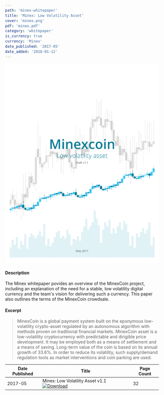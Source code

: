 ```yaml
---
path: 'minex-whitepaper'
title: 'Minex: Low Volatility Asset'
cover: 'minex.png'
pdf: 'minex.pdf'
category: 'whitepaper'
is_currency: true
currency: 'Minex'
date_published: '2017-05'
date_added: '2018-01-12'
---
```


[![Cover of the Minex whitepaper](/covers/minex.png)](/pdf/minex.pdf)

#### Description
The Minex whitepaper povides an overview of the MinexCoin project, including an explanation of the need for a stable, low volatility digital currency and the team's vision for delivering such a currency. This paper also outlines the terms of the MinexCoin crowdsale.

#### Excerpt
> MinexCoin is a global payment system built on the eponymous low-volatility crypto-asset regulated by an autonomous algorithm with methods proven on traditional financial markets.
MinexCoin asset is a low-volatility cryptocurrency with predictable and dirigible price development. It may be employed both as a means of settlement and a means of saving. Long-term value of the coin is based on its annual growth of 33.6%. In order to reduce its volatility, such supply/demand regulation tools as market interventions and coin parking are used.

Date Published | Title                                                                                | Page Count
---------------|--------------------------------------------------------------------------------------|------------
2017-05        | Minex: Low Volatility Asset v1.1 [![Download](/assets/download_cloud.svg)](/pdf/minex.pdf) | 32
